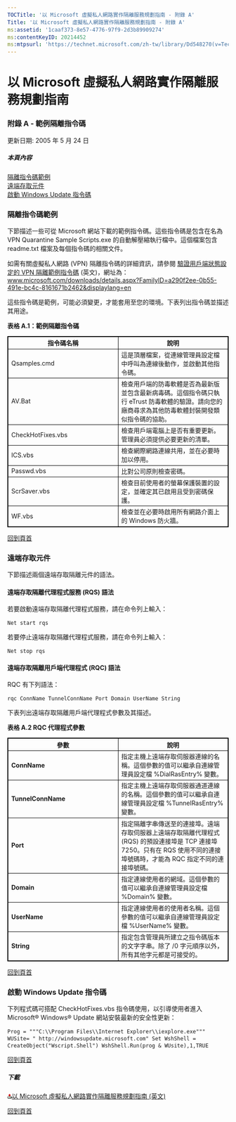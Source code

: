 ```yaml
---
TOCTitle: '以 Microsoft 虛擬私人網路實作隔離服務規劃指南 - 附錄 A'
Title: '以 Microsoft 虛擬私人網路實作隔離服務規劃指南 - 附錄 A'
ms:assetid: '1caaf373-8e57-4776-97f9-2d3b89909274'
ms:contentKeyID: 20214452
ms:mtpsurl: 'https://technet.microsoft.com/zh-tw/library/Dd548270(v=TechNet.10)'
---
```


以 Microsoft 虛擬私人網路實作隔離服務規劃指南
=============================================

### 附錄 A - 範例隔離指令碼

更新日期: 2005 年 5 月 24 日

##### 本頁內容

[](#ecaa)[隔離指令碼範例](#ecaa)  
[](#ebaa)[遠端存取元件](#ebaa)  
[](#eaaa)[啟動 Windows Update 指令碼](#eaaa)

### 隔離指令碼範例

下節描述一些可從 Microsoft 網站下載的範例指令碼。這些指令碼是包含在名為 VPN Quarantine Sample Scripts.exe 的自動解壓縮執行檔中。這個檔案包含 readme.txt 檔案及每個指令碼的相關文件。

如需有關虛擬私人網路 (VPN) 隔離指令碼的詳細資訊，請參閱 [驗證用戶端狀態設定的 VPN 隔離範例指令碼](http://www.microsoft.com/downloads/details.aspx?familyid=a290f2ee-0b55-491e-bc4c-8161671b2462&displaylang=en) (英文)，網址為：www.microsoft.com/downloads/details.aspx?FamilyID=a290f2ee-0b55-491e-bc4c-8161671b2462&displaylang=en

這些指令碼是範例，可能必須變更，才能套用至您的環境。下表列出指令碼並描述其用途。

**表格 A.1：範例隔離指令碼**

 
<table style="border:1px solid black;">
<colgroup>
<col width="50%" />
<col width="50%" />
</colgroup>
<thead>
<tr class="header">
<th style="border:1px solid black;" >指令碼名稱</th>
<th style="border:1px solid black;" >說明</th>
</tr>
</thead>
<tbody>
<tr class="odd">
<td style="border:1px solid black;">Qsamples.cmd</td>
<td style="border:1px solid black;">這是頂層檔案，從連線管理員設定檔中呼叫為連線後動作，並啟動其他指令碼。</td>
</tr>
<tr class="even">
<td style="border:1px solid black;">AV.Bat</td>
<td style="border:1px solid black;">檢查用戶端的防毒軟體是否為最新版並包含最新病毒碼。這個指令碼只執行 eTrust 防毒軟體的驗證。請向您的廠商尋求為其他防毒軟體封裝開發類似指令碼的協助。</td>
</tr>
<tr class="odd">
<td style="border:1px solid black;">CheckHotFixes.vbs</td>
<td style="border:1px solid black;">檢查用戶端電腦上是否有重要更新。管理員必須提供必要更新的清單。</td>
</tr>
<tr class="even">
<td style="border:1px solid black;">ICS.vbs</td>
<td style="border:1px solid black;">檢查網際網路連線共用，並在必要時加以停用。</td>
</tr>
<tr class="odd">
<td style="border:1px solid black;">Passwd.vbs</td>
<td style="border:1px solid black;">比對公司原則檢查密碼。</td>
</tr>
<tr class="even">
<td style="border:1px solid black;">ScrSaver.vbs</td>
<td style="border:1px solid black;">檢查目前使用者的螢幕保護裝置的設定，並確定其已啟用且受到密碼保護。</td>
</tr>
<tr class="odd">
<td style="border:1px solid black;">WF.vbs</td>
<td style="border:1px solid black;">檢查並在必要時啟用所有網路介面上的 Windows 防火牆。</td>
</tr>
</tbody>
</table>
  
[](#mainsection)[回到頁首](#mainsection)
  
### 遠端存取元件
  
下節描述兩個遠端存取隔離元件的語法。
  
#### 遠端存取隔離代理程式服務 (RQS) 語法
  
若要啟動遠端存取隔離代理程式服務，請在命令列上輸入：
  
```  
Net start rqs  
```  
若要停止遠端存取隔離代理程式服務，請在命令列上輸入：
  
```  
Net stop rqs  
```  
#### 遠端存取隔離用戶端代理程式 (RQC) 語法
  
RQC 有下列語法：
  
```  
rqc ConnName TunnelConnName Port Domain UserName String  
```  
下表列出遠端存取隔離用戶端代理程式參數及其描述。
  
**表格 A.2 RQC 代理程式參數**

 
<table style="border:1px solid black;">
<colgroup>
<col width="50%" />
<col width="50%" />
</colgroup>
<thead>
<tr class="header">
<th style="border:1px solid black;" >參數</th>
<th style="border:1px solid black;" >說明</th>
</tr>
</thead>
<tbody>
<tr class="odd">
<td style="border:1px solid black;"><strong>ConnName</strong></td>
<td style="border:1px solid black;">指定主機上遠端存取伺服器連線的名稱。這個參數的值可以繼承自連線管理員設定檔 %DialRasEntry% 變數。</td>
</tr>
<tr class="even">
<td style="border:1px solid black;"><strong>TunnelConnName</strong></td>
<td style="border:1px solid black;">指定主機上遠端存取伺服器通道連線的名稱。這個參數的值可以繼承自連線管理員設定檔 %TunnelRasEntry% 變數。</td>
</tr>
<tr class="odd">
<td style="border:1px solid black;"><strong>Port</strong></td>
<td style="border:1px solid black;">指定隔離字串傳送至的連接埠。遠端存取伺服器上遠端存取隔離代理程式 (RQS) 的預設連接埠是 TCP 連接埠 7250。只有在 RQS 使用不同的連接埠號碼時，才能為 RQC 指定不同的連接埠號碼。</td>
</tr>
<tr class="even">
<td style="border:1px solid black;"><strong>Domain</strong></td>
<td style="border:1px solid black;">指定連線使用者的網域。這個參數的值可以繼承自連線管理員設定檔 %Domain% 變數。</td>
</tr>
<tr class="odd">
<td style="border:1px solid black;"><strong>UserName</strong></td>
<td style="border:1px solid black;">指定連線使用者的使用者名稱。這個參數的值可以繼承自連線管理員設定檔 %UserName% 變數。</td>
</tr>
<tr class="even">
<td style="border:1px solid black;"><strong>String</strong></td>
<td style="border:1px solid black;">指定包含管理員所建立之指令碼版本的文字字串。除了 /0 字元順序以外，所有其他字元都是可接受的。</td>
</tr>
</tbody>
</table>
  
[](#mainsection)[回到頁首](#mainsection)
  
### 啟動 Windows Update 指令碼
  
下列程式碼可搭配 CheckHotFixes.vbs 指令碼使用，以引導使用者進入 Microsoft® Windows® Update 網站安裝最新的安全性更新：
  
```  
Prog = """C:\\Program Files\\Internet Explorer\\iexplore.exe""" WUSite= " http://windowsupdate.microsoft.com" Set WshShell = CreateObject("Wscript.Shell") WshShell.Run(prog & WUsite),1,TRUE  
```  
[](#mainsection)[回到頁首](#mainsection)
  
##### 下載
  
[![](images/Dd548270.icon_exe(zh-tw,TechNet.10).gif)](http://go.microsoft.com/fwlink/?linkid=41308)[以 Microsoft 虛擬私人網路實作隔離服務規劃指南 (英文)](http://go.microsoft.com/fwlink/?linkid=41308)
  
[](#mainsection)[回到頁首](#mainsection)
